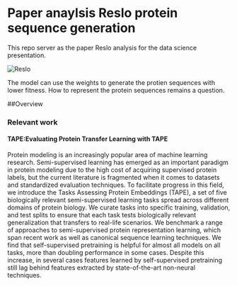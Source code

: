 # Paper anaylsis Reslo protein sequence generation

This repo server as the paper Reslo analysis for the data science presentation. 

![Reslo](/pictures/xxx.png)

The model can use the weights to generate the protien sequences with lower fitness. How to represent the protein sequences remains a question.

##Overview
### Relevant work
#### TAPE:Evaluating Protein Transfer Learning with TAPE
Protein modeling is an increasingly popular area of machine learning research. Semi-supervised learning has emerged as an important paradigm in protein modeling due to the high cost of acquiring supervised protein labels, but the current literature is fragmented when it comes to datasets and standardized evaluation techniques. To facilitate progress in this field, we introduce the Tasks Assessing Protein Embeddings (TAPE), a set of five biologically relevant semi-supervised learning tasks spread across different domains of protein biology. We curate tasks into specific training, validation, and test splits to ensure that each task tests biologically relevant generalization that transfers to real-life scenarios. We benchmark a range of approaches to semi-supervised protein representation learning, which span recent work as well as canonical sequence learning techniques. We find that self-supervised pretraining is helpful for almost all models on all tasks, more than doubling performance in some cases. Despite this increase, in several cases features learned by self-supervised pretraining still lag behind features extracted by state-of-the-art non-neural techniques.
